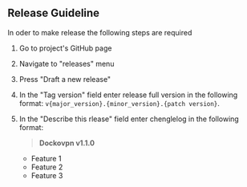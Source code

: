 ## Release Guideline

In oder to make release the following steps are required

1. Go to project's GitHub page

2. Navigate to "releases" menu

3. Press "Draft a new release"

4. In the "Tag version" field enter release full version in the following format:
   `v{major_version}.{minor_version}.{patch version}`.

5. In the "Describe this rlease" field enter chenglelog in the following format:<br>
   >**Dockovpn v1.1.0**
   - Feature 1
   - Feature 2
   - Feature 3
